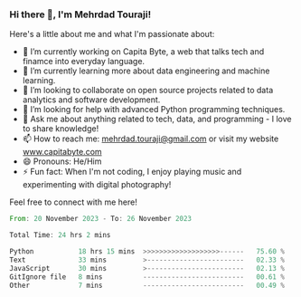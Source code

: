 ### Hi there 👋, I'm Mehrdad Touraji!


Here's a little about me and what I'm passionate about:

- 🔭 I’m currently working on Capita Byte, a web that talks tech and finamce into everyday language.
- 🌱 I’m currently learning more about data engineering and machine learning.
- 👯 I’m looking to collaborate on open source projects related to data analytics and software development.
- 🤔 I’m looking for help with advanced Python programming techniques.
- 💬 Ask me about anything related to tech, data, and programming - I love to share knowledge!
- 📫 How to reach me: mehrdad.touraji@gmail.com or visit my website www.capitabyte.com
- 😄 Pronouns: He/Him
- ⚡ Fun fact: When I'm not coding, I enjoy playing music and experimenting with digital photography!

Feel free to connect with me here!


<!--START_SECTION:waka-->

```rust
From: 20 November 2023 - To: 26 November 2023

Total Time: 24 hrs 2 mins

Python           18 hrs 15 mins  >>>>>>>>>>>>>>>>>>>------   75.60 %
Text             33 mins         >------------------------   02.33 %
JavaScript       30 mins         >------------------------   02.13 %
GitIgnore file   8 mins          -------------------------   00.61 %
Other            7 mins          -------------------------   00.49 %
```

<!--END_SECTION:waka-->
